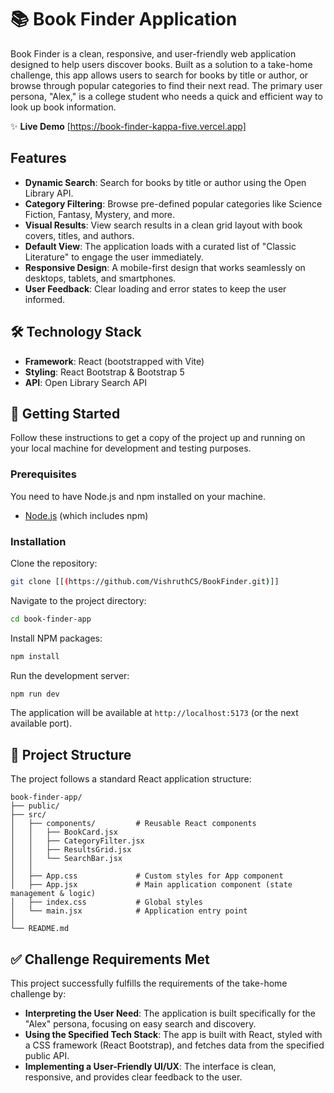 # 📚 Book Finder Application

Book Finder is a clean, responsive, and user-friendly web application
designed to help users discover books. Built as a solution to a
take-home challenge, this app allows users to search for books by title
or author, or browse through popular categories to find their next read.
The primary user persona, "Alex," is a college student who needs a quick
and efficient way to look up book information.

✨ **Live Demo** \[https://book-finder-kappa-five.vercel.app]

## Features

-   **Dynamic Search**: Search for books by title or author using the
    Open Library API.
-   **Category Filtering**: Browse pre-defined popular categories like
    Science Fiction, Fantasy, Mystery, and more.
-   **Visual Results**: View search results in a clean grid layout with
    book covers, titles, and authors.
-   **Default View**: The application loads with a curated list of
    "Classic Literature" to engage the user immediately.
-   **Responsive Design**: A mobile-first design that works seamlessly
    on desktops, tablets, and smartphones.
-   **User Feedback**: Clear loading and error states to keep the user
    informed.

## 🛠️ Technology Stack

-   **Framework**: React (bootstrapped with Vite)
-   **Styling**: React Bootstrap & Bootstrap 5
-   **API**: Open Library Search API

## 🚀 Getting Started

Follow these instructions to get a copy of the project up and running on
your local machine for development and testing purposes.

### Prerequisites

You need to have Node.js and npm installed on your machine.

-   [Node.js](https://nodejs.org/) (which includes npm)

### Installation

Clone the repository:

``` bash
git clone [[(https://github.com/VishruthCS/BookFinder.git)]]
```

Navigate to the project directory:

``` bash
cd book-finder-app
```

Install NPM packages:

``` bash
npm install
```

Run the development server:

``` bash
npm run dev
```

The application will be available at `http://localhost:5173` (or the
next available port).

## 📂 Project Structure

The project follows a standard React application structure:

    book-finder-app/
    ├── public/
    ├── src/
    │   ├── components/         # Reusable React components
    │   │   ├── BookCard.jsx
    │   │   ├── CategoryFilter.jsx
    │   │   ├── ResultsGrid.jsx
    │   │   └── SearchBar.jsx
    │   │
    │   ├── App.css             # Custom styles for App component
    │   ├── App.jsx             # Main application component (state management & logic)
    │   ├── index.css           # Global styles
    │   └── main.jsx            # Application entry point
    │
    └── README.md

## ✅ Challenge Requirements Met

This project successfully fulfills the requirements of the take-home
challenge by:

-   **Interpreting the User Need**: The application is built
    specifically for the "Alex" persona, focusing on easy search and
    discovery.
-   **Using the Specified Tech Stack**: The app is built with React,
    styled with a CSS framework (React Bootstrap), and fetches data from
    the specified public API.
-   **Implementing a User-Friendly UI/UX**: The interface is clean,
    responsive, and provides clear feedback to the user.
